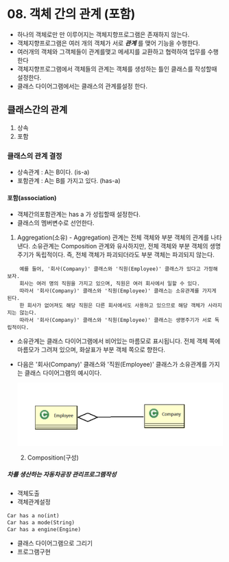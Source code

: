 # 08. 객체 간의 관계 (포함)
  - 하나의 객체로만 만 이루어지는 객체지향프로그램은 존재하지 않는다. 
  - 객체지향프로그램은 여러 개의 객체가 서로  ***관계*** 를 맺어 기능을 수행한다.
  - 여러개의 객체와 그객체들이 관계를맺고 메세지를 교환하고 협력하여 업무를 수행한다
  - 객체지향프로그램에서 객체들의 관계는 객체를 생성하는 틀인 클래스를 작성할때 설정한다.
  - 클래스 다이어그램에서는 클래스의 관계를설정 한다.

## 클래스간의 관계
  1. 상속
  2. 포함

### 클래스의 관계 결정

  - 상속관계 : A는 B이다. (is-a)
  - 포함관계 : A는 B를 가지고 있다. (has-a)

 #### 포함(association) 
  
  - 객체간의포함관계는  has a 가 성립할때 설정한다.
  - 클래스의 멤버변수로 선언한다.

   1. Aggregation(소유)
    - Aggregation) 관계는 전체 객체와 부분 객체의 관계를 나타낸다.
          소유관계는 Composition 관계와 유사하지만, 전체 객체와 부분 객체의 생명주기가 독립적이다.
          즉, 전체 객체가 파괴되더라도 부분 객체는 파괴되지 않는다.

```
    예를 들어, '회사(Company)' 클래스와 '직원(Employee)' 클래스가 있다고 가정해 보자.
    회사는 여러 명의 직원을 가지고 있으며, 직원은 여러 회사에서 일할 수 있다. 
    따라서 '회사(Company)' 클래스와 '직원(Employee)' 클래스는 소유관계를 가지게 된다.
    한 회사가 없어져도 해당 직원은 다른 회사에서도 사용하고 있으므로 해당 객체가 사라지지는 않는다.
    따라서 '회사(Company)' 클래스와 '직원(Employee)' 클래스는 생명주기가 서로 독립적이다.

```
      
- 소유관계는 클래스 다이어그램에서 비어있는 마름모로 표시됩니다. 전체 객체 쪽에 마름모가 그려져 있으며, 
      화살표가 부분 객체 쪽으로 향한다.
- 다음은 '회사(Company)' 클래스와 '직원(Employee)' 클래스가 소유관계를 가지는 클래스 다이어그램의 예시이다.

    ![Alt text](image-1.png)
 



   2. Composition(구성)



 ##### 차를 생산하는 자동차공장 관리프로그램작성

   - 객체도출
   - 객체관계설정
  ```
  Car has a no(int)
  Car has a mode(String)
  Car has a engine(Engine)
  
   ```
   - 클래스 다이어그램으로 그리기
   - 프로그램구현 

 
   

  
  


